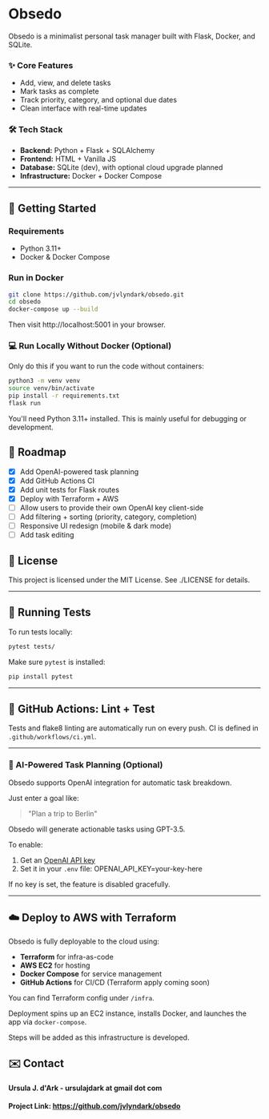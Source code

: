 # Obsedo

Obsedo is a minimalist personal task manager built with Flask, Docker, and SQLite.

### ✨ Core Features

- Add, view, and delete tasks
- Mark tasks as complete
- Track priority, category, and optional due dates
- Clean interface with real-time updates

### 🛠️ Tech Stack

- **Backend:** Python + Flask + SQLAlchemy
- **Frontend:** HTML + Vanilla JS
- **Database:** SQLite (dev), with optional cloud upgrade planned
- **Infrastructure:** Docker + Docker Compose

---

## 🚀 Getting Started

### Requirements

- Python 3.11+
- Docker & Docker Compose

### Run in Docker

```bash
git clone https://github.com/jvlyndark/obsedo.git
cd obsedo
docker-compose up --build
```

Then visit http://localhost:5001 in your browser.

### 💻 Run Locally Without Docker (Optional)

Only do this if you want to run the code without containers:

```bash
python3 -m venv venv
source venv/bin/activate
pip install -r requirements.txt
flask run
```

You'll need Python 3.11+ installed. This is mainly useful for debugging or development.

## 🧩 Roadmap

- [x] Add OpenAI-powered task planning
- [x] Add GitHub Actions CI
- [x] Add unit tests for Flask routes
- [x] Deploy with Terraform + AWS
- [ ] Allow users to provide their own OpenAI key client-side
- [ ] Add filtering + sorting (priority, category, completion)
- [ ] Responsive UI redesign (mobile & dark mode)
- [ ] Add task editing

## 📄 License

This project is licensed under the MIT License.
See ./LICENSE for details.

---

## 🧪 Running Tests

To run tests locally:

```bash
pytest tests/
```

Make sure `pytest` is installed:

```bash
pip install pytest
```

---

## 🔁 GitHub Actions: Lint + Test

Tests and flake8 linting are automatically run on every push. CI is defined in `.github/workflows/ci.yml`.

---

### 🤖 AI-Powered Task Planning (Optional)

Obsedo supports OpenAI integration for automatic task breakdown.

Just enter a goal like:

> "Plan a trip to Berlin"

Obsedo will generate actionable tasks using GPT-3.5.

To enable:

1. Get an [OpenAI API key](https://platform.openai.com/account/api-keys)
2. Set it in your `.env` file:
   OPENAI_API_KEY=your-key-here

If no key is set, the feature is disabled gracefully.

---

## ☁️ Deploy to AWS with Terraform

Obsedo is fully deployable to the cloud using:

- **Terraform** for infra-as-code
- **AWS EC2** for hosting
- **Docker Compose** for service management
- **GitHub Actions** for CI/CD (Terraform apply coming soon)

You can find Terraform config under `/infra`.

Deployment spins up an EC2 instance, installs Docker, and launches the app via `docker-compose`.

Steps will be added as this infrastructure is developed.

## ✉️ Contact

#### Ursula J. d'Ark - ursulajdark at gmail dot com

#### Project Link: https://github.com/jvlyndark/obsedo
